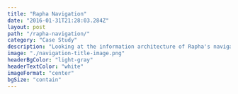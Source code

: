 ```yaml
---
title: "Rapha Navigation"
date: "2016-01-31T21:28:03.284Z"
layout: post
path: "/rapha-navigation/"
category: "Case Study"
description: "Looking at the information architecture of Rapha's navigation and designing a new structure which could include content and commerce."
image: "./navigation-title-image.png"
headerBgColor: "light-gray"
headerTextColor: "white"
imageFormat: "center"
bgSize: "contain"
---
```


